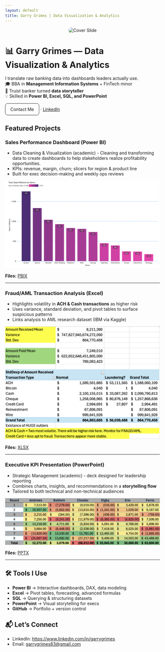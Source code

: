 ```yaml
---
layout: default
title: Garry Grimes | Data Visualization & Analytics
---
```


<p align="center">
  <img src="{{ site.baseurl }}/PowerPoint/exports/cover_slide.png" 
       alt="Cover Slide" 
       height="250" 
       style="border-radius:12px;">
</p>

# 📊 Garry Grimes — Data Visualization & Analytics

I translate raw banking data into dashboards leaders actually use.  
🎓 BBA in **Management Information Systems** + FinTech minor  
🏦 Truist banker turned **data storyteller**  
💡 Skilled in **Power BI, Excel, SQL, and PowerPoint**

<p><a href="mailto:YOUR.EMAIL@domain.com" class="btn">Contact Me</a> · <a href="https://www.linkedin.com/in/YOUR-LINK">LinkedIn</a></p>
<style>.btn{display:inline-block;padding:10px 16px;border:1px solid #222;border-radius:8px;text-decoration:none}</style>




## Featured Projects

### Sales Performance Dashboard (Power BI)
- Data Cleaning & Visualization (academic) - Cleaning and transforming data to create dashboards to help stakeholders realize profitability opportunities.
- KPIs: revenue, margin, churn; slicers for region & product line
- Built for exec decision-making and weekly ops reviews

![Sales Dashboard](/PowerBI/exports/VideoGames_1.png)

**Files:** [PBIX](/PowerBI/exports/DataCleaning_Visualization_VideoGames_PowerBI.pbix)

---

### Fraud/AML Transaction Analysis (Excel)
- Highlights volatility in **ACH & Cash transactions** as higher risk
- Uses variance, standard deviation, and pivot tables to surface suspicious patterns
- Links analysis to AML research dataset (IBM via Kaggle)

![Excel Dashboard](/Excel/exports/BankTestData_1.png)

**Files:** [XLSX](https://www.icloud.com/iclouddrive/0e0TjVoIeLlM0eUgBiGKDPSIA#BankTestData_1)

---

### Executive KPI Presentation (PowerPoint)
- Strategic Management (academic) - deck designed for leadership reporting  
- Combines charts, insights, and recommendations in a **storytelling flow**  
- Tailored to both technical and non-technical audiences 

![PPT Cover](/PowerPoint/exports/StrategicManagement_1.png)

**Files:** [PPTX](/PowerPoint/exports/StrategicManagement_Presentation.pptx)

---

## 🛠️ Tools I Use  
- **Power BI** → Interactive dashboards, DAX, data modeling  
- **Excel** → Pivot tables, forecasting, advanced formulas  
- **SQL** → Querying & structuring datasets  
- **PowerPoint** → Visual storytelling for execs  
- **GitHub** → Portfolio + version control  

## 📬 Let’s Connect
- LinkedIn: https://www.linkedin.com/in/garrygrimes
- Email: garrygrimes83@gmail.com
